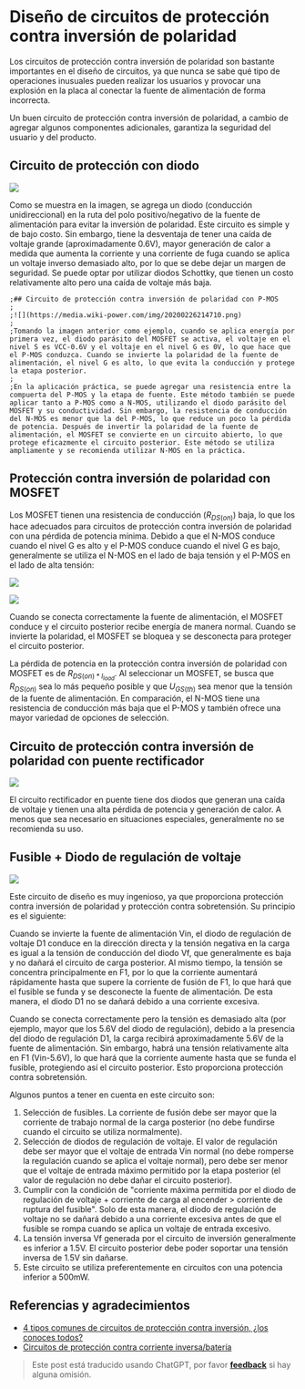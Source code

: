 # Diseño de circuitos de protección contra inversión de polaridad

Los circuitos de protección contra inversión de polaridad son bastante importantes en el diseño de circuitos, ya que nunca se sabe qué tipo de operaciones inusuales pueden realizar los usuarios y provocar una explosión en la placa al conectar la fuente de alimentación de forma incorrecta.

Un buen circuito de protección contra inversión de polaridad, a cambio de agregar algunos componentes adicionales, garantiza la seguridad del usuario y del producto.

## Circuito de protección con diodo

![](https://media.wiki-power.com/img/20211201155111.png)

Como se muestra en la imagen, se agrega un diodo (conducción unidireccional) en la ruta del polo positivo/negativo de la fuente de alimentación para evitar la inversión de polaridad. Este circuito es simple y de bajo costo. Sin embargo, tiene la desventaja de tener una caída de voltaje grande (aproximadamente 0.6V), mayor generación de calor a medida que aumenta la corriente y una corriente de fuga cuando se aplica un voltaje inverso demasiado alto, por lo que se debe dejar un margen de seguridad. Se puede optar por utilizar diodos Schottky, que tienen un costo relativamente alto pero una caída de voltaje más baja.

```
;## Circuito de protección contra inversión de polaridad con P-MOS
;
;![](https://media.wiki-power.com/img/20200226214710.png)
;
;Tomando la imagen anterior como ejemplo, cuando se aplica energía por primera vez, el diodo parásito del MOSFET se activa, el voltaje en el nivel S es VCC-0.6V y el voltaje en el nivel G es 0V, lo que hace que el P-MOS conduzca. Cuando se invierte la polaridad de la fuente de alimentación, el nivel G es alto, lo que evita la conducción y protege la etapa posterior.
;
;En la aplicación práctica, se puede agregar una resistencia entre la compuerta del P-MOS y la etapa de fuente. Este método también se puede aplicar tanto a P-MOS como a N-MOS, utilizando el diodo parásito del MOSFET y su conductividad. Sin embargo, la resistencia de conducción del N-MOS es menor que la del P-MOS, lo que reduce un poco la pérdida de potencia. Después de invertir la polaridad de la fuente de alimentación, el MOSFET se convierte en un circuito abierto, lo que protege eficazmente el circuito posterior. Este método se utiliza ampliamente y se recomienda utilizar N-MOS en la práctica.
```

## Protección contra inversión de polaridad con MOSFET

Los MOSFET tienen una resistencia de conducción ($R_{DS(on)}$) baja, lo que los hace adecuados para circuitos de protección contra inversión de polaridad con una pérdida de potencia mínima. Debido a que el N-MOS conduce cuando el nivel G es alto y el P-MOS conduce cuando el nivel G es bajo, generalmente se utiliza el N-MOS en el lado de baja tensión y el P-MOS en el lado de alta tensión:

![](https://media.wiki-power.com/img/20211201152709.png)

![](https://media.wiki-power.com/img/20211201152720.png)

Cuando se conecta correctamente la fuente de alimentación, el MOSFET conduce y el circuito posterior recibe energía de manera normal. Cuando se invierte la polaridad, el MOSFET se bloquea y se desconecta para proteger el circuito posterior.

La pérdida de potencia en la protección contra inversión de polaridad con MOSFET es de $R_{DS(on) * I_{load}}$. Al seleccionar un MOSFET, se busca que $R_{DS(on)}$ sea lo más pequeño posible y que $U_{GS(th)}$ sea menor que la tensión de la fuente de alimentación. En comparación, el N-MOS tiene una resistencia de conducción más baja que el P-MOS y también ofrece una mayor variedad de opciones de selección.

## Circuito de protección contra inversión de polaridad con puente rectificador

![](https://media.wiki-power.com/img/20200226220430.png)

El circuito rectificador en puente tiene dos diodos que generan una caída de voltaje y tienen una alta pérdida de potencia y generación de calor. A menos que sea necesario en situaciones especiales, generalmente no se recomienda su uso.

## Fusible + Diodo de regulación de voltaje

![](https://media.wiki-power.com/img/20200226220653.png)

Este circuito de diseño es muy ingenioso, ya que proporciona protección contra inversión de polaridad y protección contra sobretensión. Su principio es el siguiente:

Cuando se invierte la fuente de alimentación Vin, el diodo de regulación de voltaje D1 conduce en la dirección directa y la tensión negativa en la carga es igual a la tensión de conducción del diodo Vf, que generalmente es baja y no dañará el circuito de carga posterior. Al mismo tiempo, la tensión se concentra principalmente en F1, por lo que la corriente aumentará rápidamente hasta que supere la corriente de fusión de F1, lo que hará que el fusible se funda y se desconecte la fuente de alimentación. De esta manera, el diodo D1 no se dañará debido a una corriente excesiva.

Cuando se conecta correctamente pero la tensión es demasiado alta (por ejemplo, mayor que los 5.6V del diodo de regulación), debido a la presencia del diodo de regulación D1, la carga recibirá aproximadamente 5.6V de la fuente de alimentación. Sin embargo, habrá una tensión relativamente alta en F1 (Vin-5.6V), lo que hará que la corriente aumente hasta que se funda el fusible, protegiendo así el circuito posterior. Esto proporciona protección contra sobretensión.

Algunos puntos a tener en cuenta en este circuito son:

1. Selección de fusibles. La corriente de fusión debe ser mayor que la corriente de trabajo normal de la carga posterior (no debe fundirse cuando el circuito se utiliza normalmente).
2. Selección de diodos de regulación de voltaje. El valor de regulación debe ser mayor que el voltaje de entrada Vin normal (no debe romperse la regulación cuando se aplica el voltaje normal), pero debe ser menor que el voltaje de entrada máximo permitido por la etapa posterior (el valor de regulación no debe dañar el circuito posterior).
3. Cumplir con la condición de "corriente máxima permitida por el diodo de regulación de voltaje + corriente de carga al encender > corriente de ruptura del fusible". Solo de esta manera, el diodo de regulación de voltaje no se dañará debido a una corriente excesiva antes de que el fusible se rompa cuando se aplica un voltaje de entrada excesivo.
4. La tensión inversa Vf generada por el circuito de inversión generalmente es inferior a 1.5V. El circuito posterior debe poder soportar una tensión inversa de 1.5V sin dañarse.
5. Este circuito se utiliza preferentemente en circuitos con una potencia inferior a 500mW.

## Referencias y agradecimientos

- [4 tipos comunes de circuitos de protección contra inversión, ¿los conoces todos?](https://mp.weixin.qq.com/s?__biz=MzI4NTQ4NTA3NA==&mid=2247488589&idx=1&sn=74aa6b74d214ac69729d64b525740f80&chksm=ebea2530dc9dac26a8e74a9f100e8a809d784ad25e6b21c0c546f56d09ba8ba8dca17549e0f6&mpshare=1&scene=1&srcid=0226oplrUSzm6gc9CByvmgA8&sharer_sharetime=1582713417799&sharer_shareid=57baeb2b96d0cff9b17ac2c15b36602b&key=41c07c1199c0727c4030cc712f41de6d8a0e4db2516999aaa98854f2019a9adfe9a6e2f89a840d15c3ae1c3560f741b592f9b412994ae690bb777310a2b497bfa438831d7bf2da52fc89cc19bbc0d467&ascene=1&uin=MTk5MDUwOTA0Mg%3D%3D&devicetype=Windows+10&version=62080079&lang=zh_CN&exportkey=Azacss9x1N9t3FWOKDTbFKA%3D&pass_ticket=%2B%2Fs5mqUBkUbYMJV1cZ6LLdT4rpwnoGiQAvz1QyQpMhfrKWb9GbpDgnop6Filiqkd)
- [Circuitos de protección contra corriente inversa/batería](https://www.ti.com/lit/an/slva139/slva139.pdf?ts=1638334707859)

> Este post está traducido usando ChatGPT, por favor [**feedback**](https://github.com/linyuxuanlin/Wiki_MkDocs/issues/new) si hay alguna omisión.
